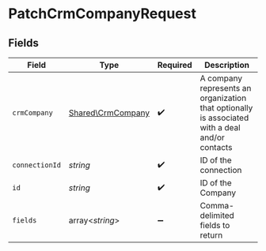 # PatchCrmCompanyRequest


## Fields

| Field                                                                                          | Type                                                                                           | Required                                                                                       | Description                                                                                    |
| ---------------------------------------------------------------------------------------------- | ---------------------------------------------------------------------------------------------- | ---------------------------------------------------------------------------------------------- | ---------------------------------------------------------------------------------------------- |
| `crmCompany`                                                                                   | [Shared\CrmCompany](../../Models/Shared/CrmCompany.md)                                         | :heavy_check_mark:                                                                             | A company represents an organization that optionally is associated with a deal and/or contacts |
| `connectionId`                                                                                 | *string*                                                                                       | :heavy_check_mark:                                                                             | ID of the connection                                                                           |
| `id`                                                                                           | *string*                                                                                       | :heavy_check_mark:                                                                             | ID of the Company                                                                              |
| `fields`                                                                                       | array<*string*>                                                                                | :heavy_minus_sign:                                                                             | Comma-delimited fields to return                                                               |